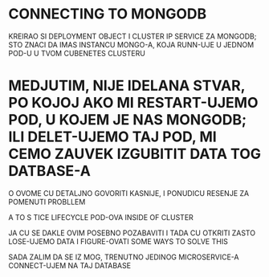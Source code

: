# CONNECTING TO MONGODB

KREIRAO SI DEPLOYMENT OBJECT I CLUSTER IP SERVICE ZA MONGODB; STO ZNACI DA IMAS INSTANCU MONGO-A, KOJA RUNN-UJE U JEDNOM POD-U U TVOM CUBENETES CLUSTERU

# MEDJUTIM, NIJE IDELANA STVAR, PO KOJOJ AKO MI RESTART-UJEMO POD, U KOJEM JE NAS MONGODB; ILI DELET-UJEMO TAJ POD, MI CEMO ZAUVEK IZGUBITIT DATA TOG DATBASE-A

O OVOME CU DETALJNO GOVORITI KASNIJE, I PONUDICU RESENJE ZA POMENUTI PROBLLEM

A TO S TICE LIFECYCLE POD-OVA INSIDE OF CLUSTER

JA CU SE DAKLE OVIM POSEBNO POZABAVITI I TADA CU OTKRITI ZASTO LOSE-UJEMO DATA I FIGURE-OVATI SOME WAYS TO SOLVE THIS

SADA ZALIM DA SE IZ MOG, TRENUTNO JEDINOG MICROSERVICE-A CONNECT-UJEM NA TAJ DATABASE


